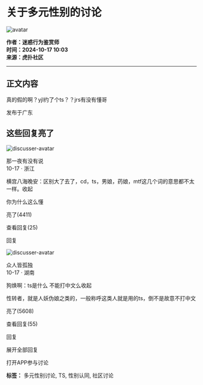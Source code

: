 # 关于多元性别的讨论

![avatar](https://i1.hoopchina.com.cn/user/430/273337253361430/273337253361430-1617119778.png)

**作者：迷惑行为鉴赏师**  
**时间：2024-10-17 10:03**  
**来源：虎扑社区**  

---

## 正文内容

真的假的啊？yjl约了个ts？？jrs有没有懂哥

发布于广东

## 这些回复亮了

![discusser-avatar](https://i2.hoopchina.com.cn/user/3887219/1716806143079.jpg@150h_150w_2e)

那一夜有没有说  
10-17 · 浙江  

横宫八海晚安：区别大了去了，cd，ts，男娘，药娘，mtf这几个词的意思都不太一样。收起  

你为什么这么懂  

亮了(4411)

查看回复(25)

回复

![discusser-avatar](https://i1.hoopchina.com.cn/user/357/29914840162357/29914840162357-1638592114.png@150h_150w_2e)

众人皆孤独  
10-17 · 湖南  

狗焕啊：ts是什么 不能打中文么收起  

性转者，就是人妖伪娘之类的，一般称呼这类人就是用的ts，倒不是故意不打中文  

亮了(5608)

查看回复(55)

回复  

展开全部回复  

打开APP参与讨论  

**标签：** 多元性别讨论, TS, 性别认同, 社区讨论